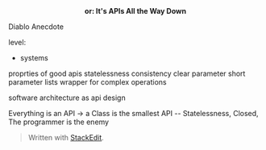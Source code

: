 <center><b>or: It's APIs All the Way Down</b></center>

Diablo Anecdote

level:
- systems


proprties of good apis
statelessness
consistency
clear parameter
short parameter lists
wrapper for complex operations


software architecture as api design


Everything is an API
-> a Class is the smallest API
-- Statelessness, Closed, The programmer is the enemy

> Written with [StackEdit](https://stackedit.io/).
<!--stackedit_data:
eyJoaXN0b3J5IjpbMzM2ODk5MzMyLDIxMDk3Mjg0OTksMTE0NT
Y2MjkwM119
-->